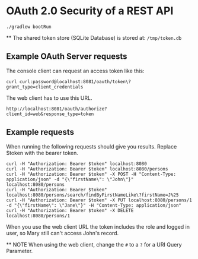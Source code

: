 OAuth 2.0 Security of a REST API
===========================

    ./gradlew bootRun

** The shared token store (SQLite Database) is stored at: `/tmp/token.db`
    
Example OAuth Server requests
-----------------------------

The console client can request an access token like this:

    curl curl:password@localhost:8081/oauth/token\?grant_type=client_credentials

The web client has to use this URL.

    http://localhost:8081/oauth/authorize?client_id=web&response_type=token

Example requests
-------------
When running the following requests should give you results. Replace $token with the bearer token. 

    curl -H "Authorization: Bearer $token" localhost:8080
    curl -H "Authorization: Bearer $token" localhost:8080/persons
    curl -H "Authorization: Bearer $token" -X POST -H "Content-Type: application/json" -d "{\"firstName\": \"John\"}" localhost:8080/persons
    curl -H "Authorization: Bearer $token" localhost:8080/persons/search/findByFirstNameLike\?firstName=J%25
    curl -H "Authorization: Bearer $token" -X PUT localhost:8080/persons/1 -d "{\"firstName\": \"Jane\"}" -H "Content-Type: application/json"
    curl -H "Authorization: Bearer $token" -X DELETE localhost:8080/persons/1
    
When you use the web client URL the token includes the role and logged in user, so Mary still can't access John's record.

** NOTE When using the web client, change the `#` to a `?` for a URI Query Parameter.